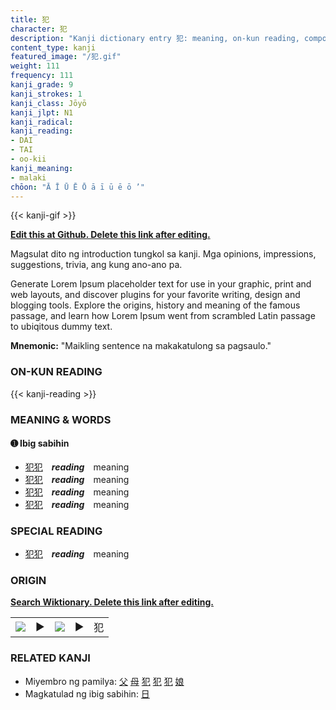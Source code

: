 ```yaml
---
title: 犯
character: 犯
description: "Kanji dictionary entry 犯: meaning, on-kun reading, compounds, origin, related kanji"
content_type: kanji
featured_image: "/犯.gif"
weight: 111
frequency: 111
kanji_grade: 9
kanji_strokes: 1
kanji_class: Jōyō
kanji_jlpt: N1
kanji_radical: 
kanji_reading: 
- DAI
- TAI
- oo-kii
kanji_meaning:
- malaki
chōon: "Ā Ī Ū Ē Ō ā ī ū ē ō ’"
---
```

[//]: # (Don't edit the line below. Kanji animated GIF code is automatically generated.)
{{< kanji-gif >}}

[//]: # (Edit below this line.)

**[Edit this at Github. Delete this link after editing.](https://github.com/tim0g/tim/tree/main/content/kanji/犯/index.md)**

Magsulat dito ng introduction tungkol sa kanji. Mga opinions, impressions, suggestions, trivia, ang kung ano-ano pa.

Generate Lorem Ipsum placeholder text for use in your graphic, print and web layouts, and discover plugins for your favorite writing, design and blogging tools. Explore the origins, history and meaning of the famous passage, and learn how Lorem Ipsum went from scrambled Latin passage to ubiqitous dummy text.
 
**Mnemonic:** "Maikling sentence na makakatulong sa pagsaulo."

### ON-KUN READING

[//]: # (Don't edit the line below. ON-KUN READING code is automatically generated.)
{{< kanji-reading >}}

### MEANING & WORDS

#### ➊ **Ibig sabihin**
  - [犯](../犯)[犯](../犯)　***reading***　meaning
  - [犯](../犯)[犯](../犯)　***reading***　meaning
  - [犯](../犯)[犯](../犯)　***reading***　meaning
  - [犯](../犯)[犯](../犯)　***reading***　meaning

### SPECIAL READING
  - [犯](../犯)[犯](../犯)　***reading***　meaning

### ORIGIN

**[Search Wiktionary. Delete this link after editing.](https://wiktionary.org/wiki/犯)**
<table class="kanji-table"><tr><td>
<img src="60px-犯-bronze.svg.png">
</td><td>▶</td><td>
<img src="60px-犯-oracle.svg.png">
</td><td>▶</td>
<td class="kanji-origin">犯</td>
</tr></table>

### RELATED KANJI
- Miyembro ng pamilya: [父](../父) [母](../母) [犯](../犯) [犯](../犯) [犯](../犯) [娘](../娘)
- Magkatulad ng ibig sabihin: [日](../日)
